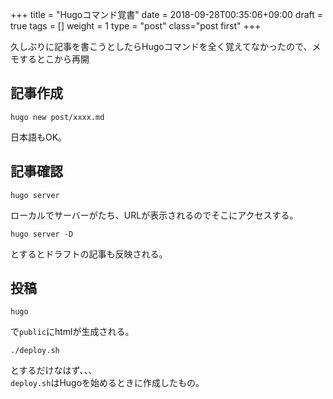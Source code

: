 +++
title = "Hugoコマンド覚書"
date = 2018-09-28T00:35:06+09:00
draft = true
tags = []
weight = 1
type = "post"
class="post first"
+++

久しぶりに記事を書こうとしたらHugoコマンドを全く覚えてなかったので、メモするとこから再開

## 記事作成

```
hugo new post/xxxx.md
```
日本語もOK。

## 記事確認

```
hugo server
```
ローカルでサーバーがたち、URLが表示されるのでそこにアクセスする。

```
hugo server -D
```
とするとドラフトの記事も反映される。

## 投稿
```
hugo
```
で`public`にhtmlが生成される。

```
./deploy.sh
```
とするだけなはず、、、<br>
`deploy.sh`はHugoを始めるときに作成したもの。
